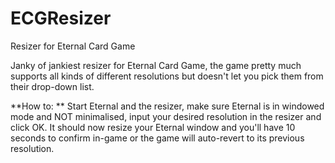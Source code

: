 # ECGResizer
Resizer for Eternal Card Game 


Janky of jankiest resizer for Eternal Card Game, the game pretty much supports all kinds of different resolutions but doesn't let you pick them from their drop-down list.

**How to:  **
Start Eternal and the resizer, make sure Eternal is in windowed mode and NOT minimalised, input your desired resolution in the resizer and click OK. It should now resize your Eternal window and you'll have 10 seconds to confirm in-game or the game will auto-revert to its previous resolution.
